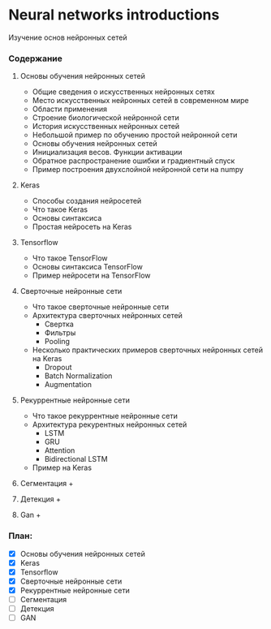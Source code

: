 # Neural networks introductions
Изучение основ нейронных сетей

### Содержание 

1. Основы обучения нейронных сетей
    + Общие сведения о искусственных нейронных сетях
    + Место искусственных нейронных сетей в современном мире
    + Области применения
    + Строение биологической нейронной сети
    + История искусственных нейронных сетей
    + Небольшой пример по обучению простой нейронной сети
    + Основы обучения нейронных сетей
    + Инициализация весов. Функции активации
    + Обратное распространение ошибки и градиентный спуск
    + Пример построения двухслойной нейронной сети на numpy
   
2. Keras
    + Способы создания нейросетей
    + Что такое Keras
    + Основы синтаксиса
    + Простая нейросеть на Keras

3. Tensorflow
    + Что такое TensorFlow
    + Основы синтаксиса TensorFlow
    + Пример нейросети на TensorFlow
    
4. Сверточные нейронные сети
    + Что такое сверточные нейронные сети
    + Архитектура сверточных нейронных сетей
        + Свертка
        + Фильтры
        + Pooling
    + Несколько практических примеров сверточных нейронных сетей на Keras 
        + Dropout
        + Batch Normalization
        + Augmentation

5. Рекуррентные нейронные сети
    + Что такое рекуррентные нейронные сети
    + Архитектура рекурентных нейронных сетей
        + LSTM
        + GRU
        + Attention
        + Bidirectional LSTM
    + Пример на Keras
  
6. Сегментация
    +
  
7. Детекция
    +

8. Gan
    +

### План:
- [x] Основы обучения нейронных сетей
- [x] Keras
- [x] Tensorflow
- [x] Сверточные нейронные сети
- [x] Рекуррентные нейронные сети
- [ ] Сегментация
- [ ] Детекция
- [ ] GAN
